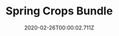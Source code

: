 ---
templateKey: blog-post
featuredpost: false
date: 2020-02-26T00:00:02.711Z
featuredimage: /img/Spring_Crops_Bundle.png
title: Spring Crops Bundle
description: Pantry
reward: Speed-Gro (20)
tags:
  - Parsnip
  - Green Bean
  - Cauliflower
  - Potato
  - bundles
  - Pantry
---